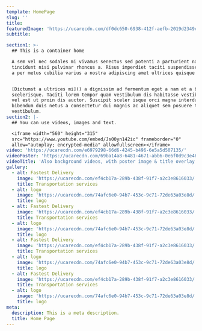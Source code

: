 ```yaml
---
template: HomePage
slug: ''
title: 
featuredImage: 'https://ucarecdn.com/df0dc650-6938-412f-aefb-2019d2349e13/'
subtitle: 

section1: >-
  ## This is a container home

  A sem vel nec sodales mi vivamus senectus sed potenti a parturient nascetur
  tincidunt nisi pulvinar rhoncus a. Risus imperdiet taciti suspendisse facilisi
  a per metus cubilia varius a nostra adipiscing amet ultrices quisque ac mi a.


  [Dictumst a ultrices mi]() a dignissim ad fermentum eget a nam et a blandit
  scelerisque. Taciti lorem tempor quam vestibulum dis habitasse vestibulum diam
  vel est ut proin dis auctor. Suscipit sceler isque orci magna interdum vel
  bibendum duis netus a consectetur dui magnis ac aliquet sem posuere tincidunt
  vestibulum.
section2: |-
  ## You can use videos, images and text.

  <iframe width="560" height="315"
  src="https://www.youtube.com/embed/Js00yn142ic" frameborder="0"
  allow="autoplay; encrypted-media" allowfullscreen></iframe>
video: 'https://ucarecdn.com/e6979298-66d6-4245-b496-6e5a5d507135/'
videoPoster: 'https://ucarecdn.com/69ba14a8-6481-4671-abb6-0e6f0d9c3e46/'
videoTitle: 'Also background videos, with poster image & title overlay.'
gallery:
  - alt: Fastest Delivery
    image: 'https://ucarecdn.com/ef4cb17a-289b-438f-91f7-a2c3e8616033/'
    title: Transportation services
  - alt: logo
    image: 'https://ucarecdn.com/74afc6e0-94b7-453c-9c71-72de63a03e8d/'
    title: logo
  - alt: Fastest Delivery
    image: 'https://ucarecdn.com/ef4cb17a-289b-438f-91f7-a2c3e8616033/'
    title: Transportation services
  - alt: logo
    image: 'https://ucarecdn.com/74afc6e0-94b7-453c-9c71-72de63a03e8d/'
    title: logo
  - alt: Fastest Delivery
    image: 'https://ucarecdn.com/ef4cb17a-289b-438f-91f7-a2c3e8616033/'
    title: Transportation services
  - alt: logo
    image: 'https://ucarecdn.com/74afc6e0-94b7-453c-9c71-72de63a03e8d/'
    title: logo
  - alt: Fastest Delivery
    image: 'https://ucarecdn.com/ef4cb17a-289b-438f-91f7-a2c3e8616033/'
    title: Transportation services
  - alt: logo
    image: 'https://ucarecdn.com/74afc6e0-94b7-453c-9c71-72de63a03e8d/'
    title: logo
meta:
  description: This is a meta description.
  title: Home Page
---
```


